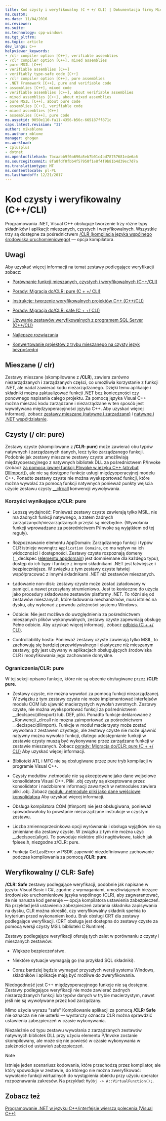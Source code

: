 ```yaml
---
title: Kod czysty i weryfikowalny (C + +/ CLI) | Dokumentacja firmy Microsoft
ms.custom: 
ms.date: 11/04/2016
ms.reviewer: 
ms.suite: 
ms.technology: cpp-windows
ms.tgt_pltfrm: 
ms.topic: article
dev_langs: C++
helpviewer_keywords:
- /clr compiler option [C++], verifiable assemblies
- /clr compiler option [C++], mixed assemblies
- pure MSIL [C++]
- verifiable assemblies [C++]
- verifiably type-safe code [C++]
- /clr compiler option [C++], pure assemblies
- .NET Framework [C++], pure and verifiable code
- assemblies [C++], mixed code
- verifiable assemblies [C++], about verifiable assemblies
- mixed assemblies [C++], about mixed assemblies
- pure MSIL [C++], about pure code
- assemblies [C++], verifiable code
- mixed assemblies [C++]
- assemblies [C++], pure code
ms.assetid: 9050e110-fa11-4356-b56c-665187ff871c
caps.latest.revision: "31"
author: mikeblome
ms.author: mblome
manager: ghogen
ms.workload:
- cplusplus
- dotnet
ms.openlocfilehash: 7bcaabb9f0a696a5eb7b01c4bd78757681e4e6a6
ms.sourcegitcommit: 8fa8fdf0fbb4f57950f1e8f4f9b81b4d39ec7d7a
ms.translationtype: MT
ms.contentlocale: pl-PL
ms.lasthandoff: 12/21/2017
---
```

# <a name="pure-and-verifiable-code-ccli"></a>Kod czysty i weryfikowalny (C++/CLI)
Programowania .NET, Visual C++ obsługuje tworzenie trzy różne typy składników i aplikacji: mieszanych, czystych i weryfikowalnych. Wszystkie trzy są dostępne za pośrednictwem [/CLR (kompilacja języka wspólnego środowiska uruchomieniowego)](../build/reference/clr-common-language-runtime-compilation.md) — opcja kompilatora.  
  
## <a name="remarks"></a>Uwagi  
 Aby uzyskać więcej informacji na temat zestawy podlegające weryfikacji zobacz:  
  
-   [Porównanie funkcji mieszanych, czystych i weryfikowalnych (C++/CLI)](../dotnet/mixed-pure-and-verifiable-feature-comparison-cpp-cli.md)  
  
-   [Porady: Migracja do/CLR: pure (C + +/ CLI)](../dotnet/how-to-migrate-to-clr-pure-cpp-cli.md)  
  
-   [Instrukcje: tworzenie weryfikowalnych projektów C++ (C++/CLI)](../dotnet/how-to-create-verifiable-cpp-projects-cpp-cli.md)  
  
-   [Porady: Migracja do/CLR: safe (C + +/ CLI)](../dotnet/how-to-migrate-to-clr-safe-cpp-cli.md)  
  
-   [Używanie zestawów weryfikowalnych z programem SQL Server (C++/CLI)](../dotnet/using-verifiable-assemblies-with-sql-server-cpp-cli.md)  
  
-   [Najlepsze rozwiązania](../security/security-best-practices-for-cpp.md)  
  
-   [Konwertowanie projektów z trybu mieszanego na czysty język bezpośredni](../dotnet/converting-projects-from-mixed-mode-to-pure-intermediate-language.md)  
  
## <a name="mixed-clr"></a>Mieszane (/ clr)  
 Zestawy mieszane (skompilowane z **/CLR**), zawiera zarówno niezarządzanych i zarządzanych części, co umożliwia korzystanie z funkcji .NET, ale nadal zawierać kodu niezarządzanego. Dzięki temu aplikacje i składniki można zaktualizować funkcji .NET bez konieczności czy ponownego napisania całego projektu. Za pomocą języka Visual C++ można mieszać kodu zarządzane i niezarządzane w ten sposób jest wywoływana międzyoperacyjności języka C++. Aby uzyskać więcej informacji, zobacz [zestawy mieszane (natywne i zarządzane)](../dotnet/mixed-native-and-managed-assemblies.md) i [natywne i .NET współdziałanie](../dotnet/native-and-dotnet-interoperability.md).  
  
## <a name="pure-clrpure"></a>Czysty (/ clr: pure)  
 Zestawy czyste (skompilowane z **/CLR: pure**) może zawierać obu typów natywnych i zarządzanych danych, lecz tylko zarządzanego funkcji. Podobnie jak zestawy mieszane zestawy czyste umożliwiają międzyoperacyjnego z natywnych bibliotek DLL za pośrednictwem P/Invoke (zobacz [za pomocą jawnej funkcji PInvoke w języku C++ (atrybut DllImport)](../dotnet/using-explicit-pinvoke-in-cpp-dllimport-attribute.md)), ale nie są dostępne funkcje usługi międzyoperacyjnej modelu C++. Ponadto zestawy czyste nie można wyeksportować funkcji, które można wywołać za pomocą funkcji natywnych ponieważ punkty wejścia użycie zestawu czysty [__clrcall](../cpp/clrcall.md) konwencji wywoływania.  
  
### <a name="advantages-of-clrpure"></a>Korzyści wynikające z/CLR: pure  
  
-   Lepszą wydajność: Ponieważ zestawy czyste zawierają tylko MSIL, nie ma żadnych funkcji natywnego, a zatem żadnych zarządzanych/niezarządzanych przejść są niezbędne. (Wywołania funkcji wprowadzane za pośrednictwem P/Invoke są wyjątkiem od tej reguły).  
  
-   Rozpoznawanie elementu AppDomain: Zarządzanego funkcji i typów CLR istnieje wewnątrz `Application Domains`, co ma wpływ na ich widoczności i dostępności. Zestawy czyste rozpoznają domeny (__declspec ([elementu appdomain](../cpp/appdomain.md)) jest domniemane dla każdego typu), dostęp do ich typy i funkcje z innymi składnikami .NET jest łatwiejsze i bezpieczniejsze. W związku z tym zestawy czyste łatwiej współpracować z innymi składnikami .NET niż zestawów mieszanych.  
  
-   Ładowanie non-disk: zestawy czyste może zostać załadowany w pamięci, a nawet przesyłany strumieniowo. Jest to konieczne do użycia jako procedury składowane zestawów platformy .NET. To różni się od zestawów mieszanych, które ładowania mechanizmów, musi istnieć na dysku, aby wykonać z powodu zależności systemu Windows.  
  
-   Odbicie: Nie jest możliwe do uwzględnienia za pośrednictwem mieszanych plików wykonywalnych, zestawy czyste zapewniają obsługę Pełne odbicie. Aby uzyskać więcej informacji, zobacz [odbicia (C + +/ CLI)](../dotnet/reflection-cpp-cli.md).  
  
-   Controllability hosta: Ponieważ zestawy czyste zawierają tylko MSIL, to zachowują się bardziej przewidywalnego i elastyczne niż mieszanym zestawy, gdy jest używany w aplikacjach obsługujących środowiska CLR i modyfikowania jego zachowanie domyślne.  
  
### <a name="limitations-of-clrpure"></a>Ograniczenia/CLR: pure  
 W tej sekcji opisano funkcje, które nie są obecnie obsługiwane przez **/CLR: pure**.  
  
-   Zestawy czyste, nie można wywołać za pomocą funkcji niezarządzanej. W związku z tym zestawy czyste nie może implementować interfejsów modelu COM lub ujawnić macierzystych wywołań zwrotnych. Zestawy czyste, nie można wyeksportować funkcji za pośrednictwem __declspec(dllexport) lub. DEF, pliki. Ponadto funkcje deklarowane z \_Konwencji _clrcall nie można zaimportować za pośrednictwem \__declspec(dllimport). Funkcje w moduł macierzysty może zostać wywołana z zestawem czystego, ale zestawy czyste nie może ujawnić natywny można wywołać funkcji, dlatego udostępnianie funkcji w zestawie czysty muszą być wykonywane przez zarządzane funkcji w zestawie mieszanych. Zobacz [porady: Migracja do/CLR: pure (C + +/ CLI)](../dotnet/how-to-migrate-to-clr-pure-cpp-cli.md) Aby uzyskać więcej informacji.  
  
-   Biblioteki ATL i MFC nie są obsługiwane przez pure tryb kompilacji w programie Visual C++.  
  
-   Czysty modułów .netmodule nie są akceptowane jako dane wejściowe konsolidatora Visual C++. Pliki .obj czysty są akceptowane przez konsolidator i nadzbiorem informacji zawartych w netmodules zawiera pliki .obj. Zobacz [modułu .netmodule pliki jako dane wejściowe konsolidatora](../build/reference/netmodule-files-as-linker-input.md) Aby uzyskać więcej informacji.  
  
-   Obsługa kompilatora COM (#import) nie jest obsługiwana, ponieważ spowodowałoby to powstanie niezarządzane instrukcje w czystym zestawu.  
  
-   Liczba zmiennoprzecinkowa opcji wyrównania i obsługa wyjątków nie są zmieniane dla zestawy czyste. W związku z tym nie można użyć __declspec(align). To powoduje niektóre pliki nagłówkowe, takich jak fpieee.h, niezgodne z/CLR: pure.  
  
-   Funkcja GetLastError w PSDK zapewnić niezdefiniowane zachowanie podczas kompilowania za pomocą **/CLR: pure**.  
  
## <a name="verifiable-clrsafe"></a>Weryfikowalny (/ CLR: Safe)  
 **/CLR: Safe** zestawy podlegające weryfikacji, podobnie jak napisane w języku Visual Basic i C#, zgodne z wymaganiami, umożliwiających bieżące środowisko uruchomieniowe języka wspólnego (CLR), aby zagwarantować, że nie narusza kod generuje — opcja kompilatora ustawienia zabezpieczeń. Na przykład jeśli ustawienia zabezpieczeń zabrania składnika zapisywania na dysku, CLR można określić, czy weryfikowalny składnik spełnia to kryterium przed wykonaniem kodu. Brak obsługi CRT dla zestawy podlegające weryfikacji. (CRT obsługa jest dostępna do zestawy czyste za pomocą wersji czysty MSIL biblioteki C Runtime).  
  
 Zestawy podlegające weryfikacji oferują tych zalet w porównaniu z czysty i mieszanych zestawów:  
  
-   Większe bezpieczeństwo.  
  
-   Niektóre sytuacje wymagają go (na przykład SQL składniki).  
  
-   Coraz bardziej będzie wymagać przyszłych wersji systemu Windows, składników i aplikacje mają być możliwe do zweryfikowania.  
  
 Niedogodność jest C++ międzyoperacyjnego funkcje nie są dostępne. Zestawy podlegające weryfikacji nie może zawierać żadnych niezarządzanych funkcji lub typów danych w trybie macierzystym, nawet jeśli nie są wywoływane przez kod zarządzany.  
  
 Mimo użycia wyrazu "safe" Kompilowanie aplikacji za pomocą **/CLR: Safe** nie oznacza nie nie usterki — wystarczy oznacza CLR można sprawdzić ustawienia zabezpieczeń w czasie wykonywania.  
  
 Niezależnie od typu zestawu wywołania z zarządzanych zestawów natywnych bibliotek DLL przy użyciu elementu P/Invoke zostanie skompilowany, ale może się nie powieść w czasie wykonywania w zależności od ustawień zabezpieczeń.  
  
> [!NOTE]
>  Istnieje jeden scenariusz kodowania, które przechodzą przez kompilator, ale który spowoduje w zestawie, do którego nie można zweryfikować: wywołanie funkcji wirtualnych do wystąpienia obiektu przy użyciu operator rozpoznawania zakresów.  Na przykład: `MyObj -> A::VirtualFunction();`.  
  
## <a name="see-also"></a>Zobacz też  
 [Programowanie .NET w języku C++/interfejsie wiersza polecenia (Visual C++)](../dotnet/dotnet-programming-with-cpp-cli-visual-cpp.md)
